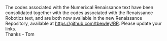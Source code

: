 The codes associated with the Numeri:cal Renaissance text have been consolidated together with the codes associated with the Renaissance Robotics text, and are both now available in the new Renaissance Repository, available at https://github.com/tbewley/RR.  Please update your links.</BR>
Thanks - Tom

